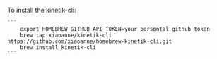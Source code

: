 To install the kinetik-cli:

    ```
        export HOMEBREW_GITHUB_API_TOKEN=your persontal github token
        brew tap xiaoanne/kinetik-cli https://github.com/xiaoanne/homebrew-kinetik-cli.git
        brew install kinetik-cli
    ```